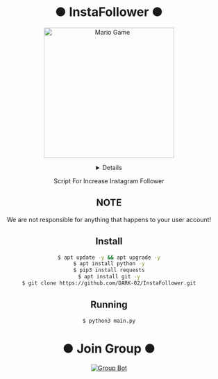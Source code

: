 <div align="center">

# ● InstaFollower ●
</div>
<div align="center">
<img src="https://github.com/TheDudeThatCode/TheDudeThatCode/blob/master/Assets/Developer.gif" alt="Mario Game" width="300" />
<div align="center">
<p align="center">
</p>
<p align="center">
</p>
<p align="center">
</p>
</div>

 <details>
 
</details>
 
Script For Increase Instagram Follower
  
## NOTE
We are not responsible for anything that happens to your user account!

## Install

```bash
$ apt update -y && apt upgrade -y
$ apt install python -y
$ pip3 install requests
$ apt install git -y
$ git clone https://github.com/DARK-02/InstaFollower.git
```
## Running

```bash
$ python3 main.py
```
<div align="center">

# ● Join Group ●
[![Group Bot](https://img.shields.io/badge/WhatsApp%20Group-25D366?style=for-the-badge&logo=whatsapp&logoColor=white)](https://chat.whatsapp.com/GfDPRMb91AD8UXpD2jbJVD)

</div>
